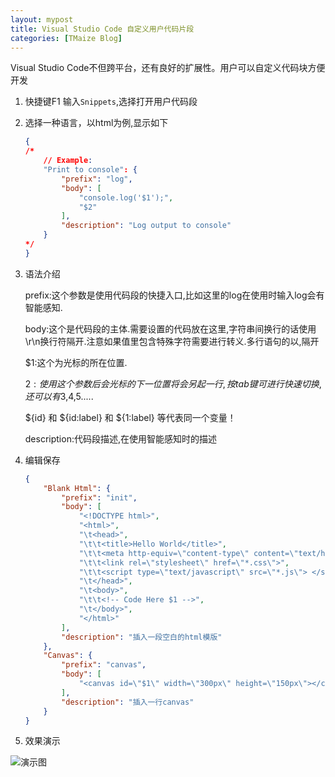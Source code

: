 ```yaml
---
layout: mypost
title: Visual Studio Code 自定义用户代码片段
categories: [TMaize Blog]
---
```

Visual Studio Code不但跨平台，还有良好的扩展性。用户可以自定义代码块方便开发

1. 快捷键F1 输入`Snippets`,选择打开用户代码段

2. 选择一种语言，以html为例,显示如下

    ```json
    {
    /*
        // Example:
        "Print to console": {
            "prefix": "log",
            "body": [
                "console.log('$1');",
                "$2"
            ],
            "description": "Log output to console"
        }
    */
    }
    ```

3. 语法介绍

    prefix:这个参数是使用代码段的快捷入口,比如这里的log在使用时输入log会有智能感知.

    body:这个是代码段的主体.需要设置的代码放在这里,字符串间换行的话使用\r\n换行符隔开.注意如果值里包含特殊字符需要进行转义.多行语句的以,隔开

    $1:这个为光标的所在位置.

    $2:使用这个参数后会光标的下一位置将会另起一行,按tab键可进行快速切换,还可以有$3,$4,$5.....

    ${id} 和 ${id:label} 和 ${1:label} 等代表同一个变量！

    description:代码段描述,在使用智能感知时的描述

4. 编辑保存

    ```json
    {
        "Blank Html": {
            "prefix": "init",
            "body": [
                "<!DOCTYPE html>",
                "<html>",
                "\t<head>",
                "\t\t<title>Hello World</title>",
                "\t\t<meta http-equiv=\"content-type\" content=\"text/html; charset=utf-8\">",
                "\t\t<link rel=\"stylesheet\" href=\"*.css\">",
                "\t\t<script type=\"text/javascript\" src=\"*.js\"> </script>",
                "\t</head>",
                "\t<body>",
                "\t\t<!-- Code Here $1 -->",
                "\t</body>",
                "</html>"
            ],
            "description": "插入一段空白的html模版"
        },
        "Canvas": {
            "prefix": "canvas",
            "body": [
                "<canvas id=\"$1\" width=\"300px\" height=\"150px\"></canvas>"
            ],
            "description": "插入一行canvas"
        }
    }
    ```

5. 效果演示

![演示图](01.gif)

